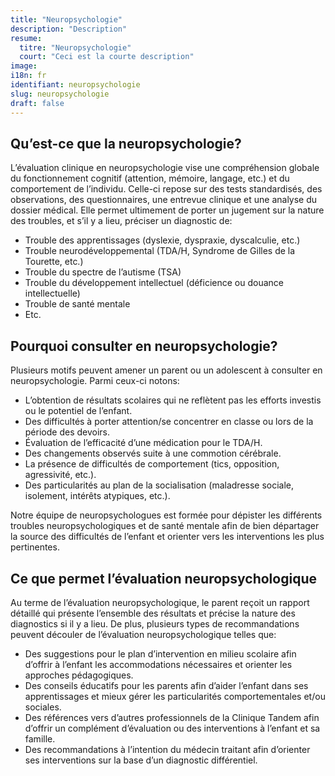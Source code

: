 ```yaml
---
title: "Neuropsychologie"
description: "Description"
resume:
  titre: "Neuropsychologie"
  court: "Ceci est la courte description"
image:
i18n: fr
identifiant: neuropsychologie
slug: neuropsychologie
draft: false
---
```


## Qu’est-ce que la neuropsychologie?

L’évaluation clinique en neuropsychologie vise une compréhension globale du fonctionnement cognitif (attention, mémoire, langage, etc.) et du comportement de l’individu. Celle-ci repose sur des tests standardisés, des observations, des questionnaires, une entrevue clinique et une analyse du dossier médical. Elle permet ultimement de porter un jugement sur la nature des troubles, et s’il y a lieu, préciser un diagnostic de:

- Trouble des apprentissages (dyslexie, dyspraxie, dyscalculie, etc.)
- Trouble neurodéveloppemental (TDA/H, Syndrome de Gilles de la Tourette, etc.)
- Trouble du spectre de l’autisme (TSA)
- Trouble du développement intellectuel (déficience ou douance intellectuelle) 
- Trouble de santé mentale
- Etc.

## Pourquoi consulter en neuropsychologie?

Plusieurs motifs peuvent amener un parent ou un adolescent à consulter en neuropsychologie. Parmi ceux-ci notons:

- L’obtention de résultats scolaires qui ne reflètent pas les efforts investis ou le potentiel de l’enfant.
- Des difficultés à porter attention/se concentrer en classe ou lors de la période des devoirs.
- Évaluation de l’efficacité d’une médication pour le TDA/H.
- Des changements observés suite à une commotion cérébrale.
- La présence de difficultés de comportement (tics, opposition, agressivité, etc.).
- Des particularités au plan de la socialisation (maladresse sociale, isolement, intérêts atypiques, etc.). 

Notre équipe de neuropsychologues est formée pour dépister les différents troubles neuropsychologiques et de santé mentale afin de bien départager la source des difficultés de l’enfant et orienter vers les interventions les plus pertinentes.

## Ce que permet l’évaluation neuropsychologique

Au terme de l’évaluation neuropsychologique, le parent reçoit un rapport détaillé qui présente l’ensemble des résultats et précise la nature des diagnostics si il y a lieu. De plus, plusieurs types de recommandations peuvent découler de l’évaluation neuropsychologique telles que:

- Des suggestions pour le plan d’intervention en milieu scolaire afin d’offrir à l’enfant les accommodations nécessaires et orienter les approches pédagogiques.
- Des conseils éducatifs pour les parents afin d’aider l’enfant dans ses apprentissages et mieux gérer les particularités comportementales et/ou sociales.
- Des références vers d’autres professionnels de la Clinique Tandem afin d’offrir un complément d’évaluation ou des interventions à l’enfant et sa famille.
- Des recommandations à l’intention du médecin traitant afin d’orienter ses interventions sur la base d’un diagnostic différentiel.
